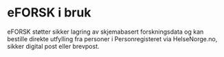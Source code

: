 # eFORSK i bruk

eFORSK støtter sikker lagring av skjemabasert forskningsdata og kan bestille direkte utfylling fra personer i Personregisteret via HelseNorge.no, sikker digital post eller brevpost.
